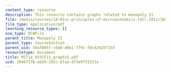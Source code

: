 ```yaml
---
content_type: resource
description: This resource contains graphs related to monopoly II.
file: /media/courses/14-01sc-principles-of-microeconomics-fall-2011/3846717be626191cbfadd73e9f33221e_MIT14_01SCF11_graph15.pdf
file_type: application/pdf
learning_resource_types: []
ocw_type: OCWFile
parent_title: Monopoly II
parent_type: CourseSection
parent_uid: 50af805f-c0a0-d661-779c-f0c42425f15d
resourcetype: Document
title: MIT14_01SCF11_graph15.pdf
uid: 3846717b-e626-191c-bfad-d73e9f33221e
---
```

